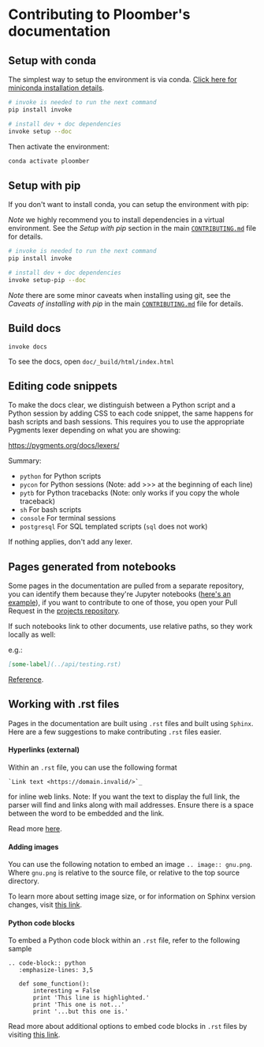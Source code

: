 # Contributing to Ploomber's documentation

## Setup with conda

The simplest way to setup the environment is via conda. [Click here for miniconda installation details](https://docs.conda.io/en/latest/miniconda.html).


```sh
# invoke is needed to run the next command
pip install invoke

# install dev + doc dependencies
invoke setup --doc
```


Then activate the environment:

```sh
conda activate ploomber
```

## Setup with pip

If you don't want to install conda, you can setup the environment with pip:

*Note* we highly recommend you to install dependencies in a virtual environment. See the *Setup with pip* section in the main [`CONTRIBUTING.md`](../CONTRIBUTING.md) file for details.

```sh
# invoke is needed to run the next command
pip install invoke

# install dev + doc dependencies
invoke setup-pip --doc
```

*Note* there are some minor caveats when installing using git, see the *Caveats of installing with pip* in the main [`CONTRIBUTING.md`](../CONTRIBUTING.md) file for details.

## Build docs

```
invoke docs
```

To see the docs, open `doc/_build/html/index.html`


## Editing code snippets

To make the docs clear, we distinguish between a Python script and a Python
session by adding CSS to each code snippet, the same happens for bash
scripts and bash sessions. This requires you to use the appropriate Pygments
lexer depending on what you are showing:

https://pygments.org/docs/lexers/

Summary:
* `python` for Python scripts
* `pycon` for Python sessions (Note: add >>> at the beginning of each line)
* `pytb` for Python tracebacks (Note: only works if you copy the whole traceback)
* `sh` For bash scripts
* `console` For terminal sessions
* `postgresql` For SQL templated scripts (`sql` does not work)

If nothing applies, don't add any lexer.

## Pages generated from notebooks

Some pages in the documentation are pulled from a separate repository, you can identify them because they're Jupyter notebooks ([here's an example](https://docs.ploomber.io/en/latest/get-started/first-pipeline.html)), if you want to contribute to one of those, you open your Pull Request in the [projects repository](https://github.com/ploomber/projects).

If such notebooks link to other documents, use relative paths, so they work locally as well:

e.g.:

```md
[some-label](../api/testing.rst)
```

[Reference](https://nbsphinx.readthedocs.io/en/0.7.1/markdown-cells.html#Links-to-*.rst-Files-(and-Other-Sphinx-Source-Files)).

## Working with .rst files

Pages in the documentation are built using `.rst` files and built using `Sphinx`. Here are a few suggestions to make
contributing `.rst` files easier. 

#### Hyperlinks (external)

Within an `.rst` file, you can use the following format 

    `Link text <https://domain.invalid/>`_ 
    
for inline web links. Note: If you want the text to display the full link, the parser will find and links along with 
mail addresses. Ensure there is a space between the word to be embedded and the link.

Read more [here](https://www.sphinx-doc.org/en/master/usage/restructuredtext/basics.html#hyperlinks).

#### Adding images

You can use the following notation to embed an image `.. image:: gnu.png`.  Where `gnu.png` is relative to the source file, 
or relative to the top source directory. 

To learn more about setting image size, or for information on Sphinx version changes, visit [this link](https://www.sphinx-doc.org/en/master/usage/restructuredtext/basics.html#images).

#### Python code blocks

To embed a Python code block within an `.rst` file, refer to the following sample

```
.. code-block:: python
   :emphasize-lines: 3,5

   def some_function():
       interesting = False
       print 'This line is highlighted.'
       print 'This one is not...'
       print '...but this one is.'
```

Read more about additional options to embed code blocks in `.rst` files by visiting [this link](https://www.sphinx-doc.org/en/master/usage/restructuredtext/directives.html#showing-code-examples).



